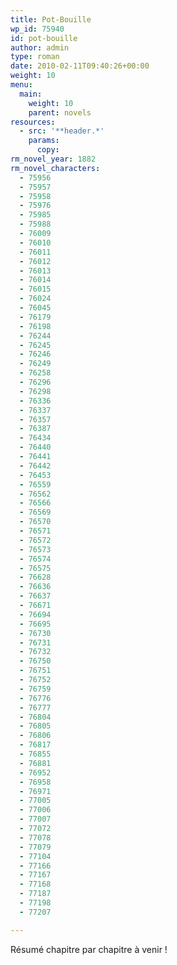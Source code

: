 ```yaml
---
title: Pot-Bouille
wp_id: 75940
id: pot-bouille
author: admin
type: roman
date: 2010-02-11T09:40:26+00:00
weight: 10
menu:
  main:
    weight: 10
    parent: novels
resources:
  - src: '**header.*'
    params:
      copy:
rm_novel_year: 1882
rm_novel_characters:
  - 75956
  - 75957
  - 75958
  - 75976
  - 75985
  - 75988
  - 76009
  - 76010
  - 76011
  - 76012
  - 76013
  - 76014
  - 76015
  - 76024
  - 76045
  - 76179
  - 76198
  - 76244
  - 76245
  - 76246
  - 76249
  - 76258
  - 76296
  - 76298
  - 76336
  - 76337
  - 76357
  - 76387
  - 76434
  - 76440
  - 76441
  - 76442
  - 76453
  - 76559
  - 76562
  - 76566
  - 76569
  - 76570
  - 76571
  - 76572
  - 76573
  - 76574
  - 76575
  - 76628
  - 76636
  - 76637
  - 76671
  - 76694
  - 76695
  - 76730
  - 76731
  - 76732
  - 76750
  - 76751
  - 76752
  - 76759
  - 76776
  - 76777
  - 76804
  - 76805
  - 76806
  - 76817
  - 76855
  - 76881
  - 76952
  - 76958
  - 76971
  - 77005
  - 77006
  - 77007
  - 77072
  - 77078
  - 77079
  - 77104
  - 77166
  - 77167
  - 77168
  - 77187
  - 77198
  - 77207

---
```

Résumé chapitre par chapitre à venir !